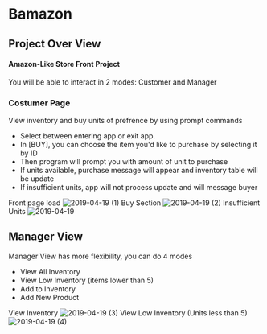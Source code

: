 # Bamazon
## Project Over View
#### Amazon-Like Store Front Project
You will be able to interact in 2 modes: Customer and Manager 

### Costumer Page
View inventory and buy units of prefrence by using prompt commands
* Select between entering app or exit app.
* In [BUY], you can choose the item you'd like to purchase by selecting it by ID
* Then program will prompt you with amount of unit to purchase
* If units available, purchase message will appear and inventory table will be update
* If insufficient units, app will not process update and will message buyer

Front page load
![2019-04-19 (1)](https://user-images.githubusercontent.com/46499915/56407817-5761ce00-623f-11e9-9cc3-8bae47551e2c.png)
Buy Section 
![2019-04-19 (2)](https://user-images.githubusercontent.com/46499915/56407937-01d9f100-6240-11e9-8259-2d209e274e45.png)
Insufficient Units
![2019-04-19](https://user-images.githubusercontent.com/46499915/56407884-b9bace80-623f-11e9-8c86-1e0344454cfc.png)

## Manager View
Manager View has more flexibility, you can do 4 modes
* View All Inventory
* View Low Inventory (items lower than 5)
* Add to Inventory
* Add New Product

View Inventory
![2019-04-19 (3)](https://user-images.githubusercontent.com/46499915/56408360-1a4b0b00-6242-11e9-97a3-511aa3484439.png)
View Low Inventory (Units less than 5)
![2019-04-19 (4)](https://user-images.githubusercontent.com/46499915/56408383-4070ab00-6242-11e9-8e11-27c354ed0075.png)

